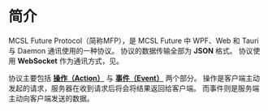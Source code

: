 # 简介

MCSL Future Protocol（简称MFP），是 MCSL Future 中 <tooltip term="wpf">WPF</tooltip>、<tooltip term="web">Web</tooltip> 和 <tooltip term="tauri">Tauri</tooltip> 与 <tooltip term="daemon">Daemon</tooltip> 通讯使用的一种协议。
协议的数据传输全部为 **JSON** 格式。
协议使用 **WebSocket** 作为通讯方式，见[](communication.md)。

协议主要包括 **[操作（Action）](action.md)** 与 **[事件（Event）](event.md)** 两个部分。
操作是客户端主动发起的请求，服务器在收到请求后将会将结果返回给客户端。
而事件则是服务端主动向客户端发送的数据。
